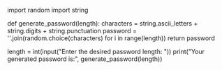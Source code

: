 import random
import string

def generate_password(length):
    characters = string.ascii_letters + string.digits + string.punctuation
    password = ''.join(random.choice(characters) for i in range(length))
    return password

length = int(input("Enter the desired password length: "))
print("Your generated password is:", generate_password(length))
